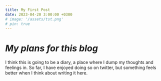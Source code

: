 ```yaml
---
title: My First Post
date: 2023-04-20 3:00:00 +0300
# image: '/assets/tst.png'
# pin: true
---
```


# _My plans for this blog_
<!-- I am uncertain what to write as my first post? I was very excited to set it up yet I do not think I have a lot to put in here. -->
I think this is going to be a diary, a place where I dump my thoughts and feelings in. So far, I have enjoyed doing so on twitter, but something feels better when I think about writing it here.

